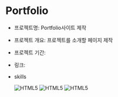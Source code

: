 # Portfolio
+ 프로젝트명: Portfolio사이트 제작

+ 프로젝트 개요: 프로젝트를 소개할 페이지 제작

+ 프로젝트 기간: 
  
+ 링크:


+ skills


  ![HTML5](https://img.shields.io/badge/React-20232A?style=for-the-badge&logo=react&logoColor=61DAFB)
  ![HTML5](	https://img.shields.io/badge/styled--components-DB7093?style=for-the-badge&logo=styled-components&logoColor=white)
  ![HTML5](https://img.shields.io/badge/Amazon_AWS-232F3E?style=for-the-badge&logo=amazon-aws&logoColor=white)
